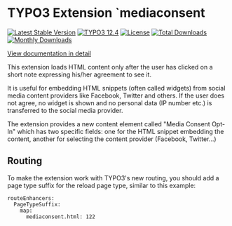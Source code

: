 # TYPO3 Extension `mediaconsent

[![Latest Stable Version](https://poser.pugx.org/jweiland/mediaconsent/v/stable.svg)](https://packagist.org/packages/jweiland/mediaconsent)
[![TYPO3 12.4](https://img.shields.io/badge/TYPO3-12.4-green.svg)](https://get.typo3.org/version/12)
[![License](http://poser.pugx.org/jweiland/mediaconsent/license)](https://packagist.org/packages/jweiland/mediaconsent)
[![Total Downloads](https://poser.pugx.org/jweiland/mediaconsent/downloads.svg)](https://packagist.org/packages/jweiland/mediaconsent)
[![Monthly Downloads](https://poser.pugx.org/jweiland/mediaconsent/d/monthly)](https://packagist.org/packages/jweiland/mediaconsent)


[View documentation in detail](https://docs.typo3.org/p/jweiland/mediaconsent/master/en-us/)

This extension loads HTML content only after the user has clicked on a short note expressing his/her agreement to see it.

It is useful for embedding HTML snippets (often called widgets) from social media content providers like Facebook, Twitter and others. If the user does not agree, no widget is shown and no personal data (IP number etc.) is transferred to the social media provider.

The extension provides a new content element called "Media Consent Opt-In" which has two specific fields: one for the HTML snippet embedding the content, another for selecting the content provider (Facebook, Twitter...)

## Routing

To make the extension work with TYPO3's new routing, you should add a page type suffix for the reload page type, similar to this example:

```
routeEnhancers:
  PageTypeSuffix:
    map:
      mediaconsent.html: 122
```
